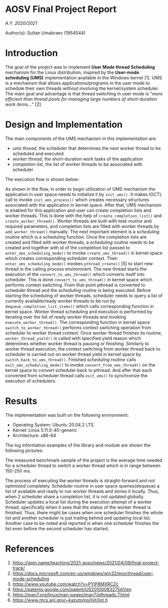 
# AOSV Final Project Report
_A.Y. 2020/2021_

Author(s): Sultan Umabraev (1954544) 

# Introduction
The goal of the project was to implement **User Mode thread Scheduling** mechanism for the Linux distribution, inspired by the **User-mode scheduling (UMS)** implementation available in the Windows kernel [1]. UMS is a mechanism that allows applications/programs in the user mode to schedule their own threads without involving the kernel/system scheduler. The main goal and advantage is that thread switching in user mode is "*more efficient than thread pools for managing large numbers of short-duration work items...*" [2].

# Design and Implementation
The main components of the UMS mechanism in this implementation are:
 - *ums thread*, the scheduler that determines the next worker thread to be scheduled and executed
 - *worker thread*, the short-duration work tasks of the application
 - *completion list*, the list of worker threads to be associated with scheduler

The execution flow is shown below: 

As shown in the flow, in order to begin utilization of UMS mechanism the application in user space needs to initialize it by `init_ums()`. It makes IOCTL call to invoke `init_ums_process()` which creates necessary structures associated with the application in kernel space.
After that, UMS mechanism is enabled for this application and user can create completion lists and worker threads. This is done with the help of `create_completion_list()` and `create_worker_thread()`. Worker threads are built with *task routine* and required parameters, and completion lists are filled with worker threads by `add_worker_thread()` manually.
The next important element is a *scheduling routine* which is a scheduling function. Once the completion lists are created and filled with worker threads, a *scheduling routine* needs to be created and together with id of the completion list passed to `enter_ums_scheduling_mode()` to invoke `create_ums_thread()` in kernel space which creates corresponding scheduler context. Then `enter_ums_scheduling_mode()` invokes `pthread_create()` [5] to start new thread in the calling process environment. The new thread starts the execution of the `convert_to_ums_thread()` which converts itself into scheduler. This is done `convert_to_ums_thread()` in kernel space which performs context switching.
From that point pthread is converted to scheduler thread and the *scheduling routine* is being executed. Before starting the scheduling of worker threads, scheduler needs to query a list of currently available/ready worker threads to be run by `dequeue_completion_list_items()` which calls corresponding function in kernel space.
Worker thread scheduling and execution is performed by iterating over the list of ready worker threads and invoking `execute_worker_thread()`. The corresponding function in kernel space `switch_to_worker_thread()` performs context switching operation from scheduler to worker thread context. Once worker thread finishes its routine, `worker_thread_yield()` is called with specified yield reason which determines whether worker thread is pausing or finishing. Similarly to worker thread execution, the context switching from worker thread back to scheduler is carried out on worker thread yield in kernel space by `switch_back_to_ums_thread()`.
Finished *scheduling routine* calls `exit_ums_scheduling_mode()` to invoke `convert_from_ums_thread()` on the kernel space to convert scheduler back to pthread. And after that each converted from scheduler thread calls `exit_ums()` to synchronize the execution of schedulers.

# Results
The implementation was built on the following environment:
- Operating System: Ubuntu 20.04.2 LTS
- Kernel: Linux 5.11.0-40-generic
- Architecture: x86-64

The log information examples of the library and module are shown the following pictures:

The measured benchmark sample of the project is the average time needed for a scheduler thread to switch a worker thread which is in range between 150-250 ms. 

The process of executing the worker threads is straight-forward and not optimized completely. Scheduler routine in user space queries(dequeue) a list of available and ready to run worker threads and stores it locally. Thus, when 2 scheduler share a completion list, it is not updated globally. Scheduler updates a local list during the execution attempt of a worker thread, specifically when it sees that the status of the worker thread is finished. Thus, there might be cases when one scheduler finishes the whole list and another scheduler is just trailing behind and updating local list.
Another case to be noted and reported is when one scheduler finishes the list even before the second scheduler has started. 

# References
1) https://gpm.name/teaching/2021-aosv/news/2021/04/09/final-project-track/
2) https://docs.microsoft.com/en-us/windows/win32/procthread/user-mode-scheduling
3) https://www.youtube.com/watch?v=PYlP8MXRCZc
4) https://patents.google.com/patent/US20100083275A1/en
5) https://man7.org/linux/man-pages/man7/pthreads.7.html
6) https://www.mcs.anl.gov/~kazutomo/list/list.h 

